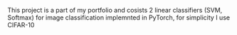This project is a part of my portfolio and cosists 2 linear classifiers (SVM, Softmax)
for image classification implemnted in PyTorch, for simplicity I use CIFAR-10
